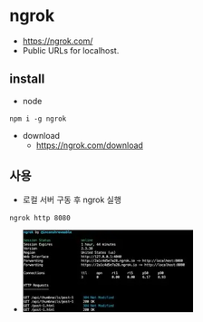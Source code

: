 # ngrok
- https://ngrok.com/
- Public URLs for localhost.

## install
- node

```
npm i -g ngrok
```

- download
  - https://ngrok.com/download

## 사용
- 로컬 서버 구동 후 ngrok 실행

```
ngrok http 8080
```
- <img src="images/ngrok.webp" alt="ngrok">

